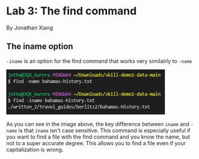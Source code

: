 # Lab 3: The find command
By Jonathan Xiang

## The iname option
`-iname` is an option for the find command that works very similairly to `-name`

![](find-iname.png)

As you can see in the image above, the key difference between `iname` and `-name` is that `iname` isn't case sensitive. This command is especially useful if you want to find a file with the find command and you know the name, but not to a super accurate degree. This allows you to find a file even if your capitalization is wrong.
